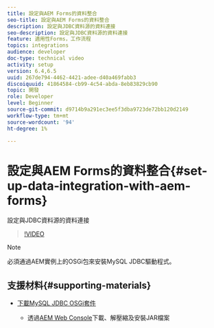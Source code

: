 ```yaml
---
title: 設定與AEM Forms的資料整合
seo-title: 設定與AEM Forms的資料整合
description: 設定與JDBC資料源的資料連接
seo-description: 設定與JDBC資料源的資料連接
feature: 適用性Forms，工作流程
topics: integrations
audience: developer
doc-type: technical video
activity: setup
version: 6.4,6.5
uuid: 267de794-4462-4421-adee-d40a469fabb3
discoiquuid: 41864584-cb99-4c54-abda-8eb83829cb90
topic: 開發
role: Developer
level: Beginner
source-git-commit: d9714b9a291ec3ee5f3dba9723de72bb120d2149
workflow-type: tm+mt
source-wordcount: '94'
ht-degree: 1%

---
```



# 設定與AEM Forms的資料整合{#set-up-data-integration-with-aem-forms}

設定與JDBC資料源的資料連接

>[!VIDEO](https://video.tv.adobe.com/v/17724/?quality=9&learn=on)

>[!NOTE]
>
>必須通過AEM實例上的OSGi包來安裝MySQL JDBC驅動程式。

## 支援材料{#supporting-materials}

* [下載MySQL JDBC OSGi套件](https://dev.mysql.com/downloads/connector/j/)

   * 透過[AEM Web Console](http://localhost:4502/system/console/bundles)下載、解壓縮及安裝JAR檔案

